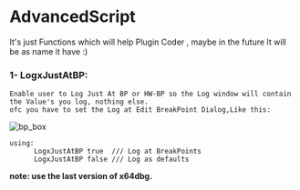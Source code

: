 # AdvancedScript

It's just Functions which will help Plugin Coder , maybe in the future It will be as name it have :)

### 1- LogxJustAtBP: 
```
Enable user to Log Just At BP or HW-BP so the Log window will contain the Value's you log, nothing else.
ofc you have to set the Log at Edit BreakPoint Dialog,Like this:
```
![bp_box](https://user-images.githubusercontent.com/7176580/49206425-787a6d00-f3cb-11e8-91fb-7b961eef9853.png)
```
using:
      LogxJustAtBP true  /// Log at BreakPoints
      LogxJustAtBP false /// Log as defaults 
```
**note: use the last version of x64dbg.**
